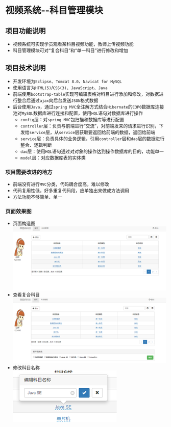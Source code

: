 # 视频系统--科目管理模块
## 项目功能说明
* 视频系统可实现学员观看某科目视频功能，教师上传视频功能
* 科目管理模块可对“复合科目”和“单一科目”进行修改和增加
## 项目技术说明
* 开发环境为`Eclipse`、`Tomcat 8.0`、`Navicat for MySQL`
* 使用语言为`HTML(5)`/`CSS(3)`、`JavaScript`、`Java`
* 前端使用`bootstrap-table`实现可编辑表格对科目进行添加和修改，对数据进行整合后通过`ajax`向后台发送`JSON`格式数据
* 后台使用`Java`，通过`spring MVC`全注解方式结合`Hibernate`的`C3P0`数据库连接池对`MySQL`数据库进行连接和配置，使用`HQL`语句对数据库进行操作
	* `config`层：对`spring MVC`包扫描和数据库等进行配置
	* `controller`层：负责与前端进行“交流”，对前端发来的请求进行识别，下发给`service`层，从`service`层获取要返回给前端的数据，返回给前端
	* `service`层：负责具体的业务逻辑，引用`controller`层和`dao`层的数据进行整合、逻辑判断
	* `dao`层：使用`HQL`语句通过对对象的操作达到操作数据库的目的，功能单一
	* `model`层：对应数据库表的实体类
### 项目需要改进的地方
* 前端没有进行`MVC`分类，代码耦合度高，难以修改
* 代码复用性低，好多重复代码段，应单独出来做成方法调用
* 方法功能不够简单、单一
### 页面效果图
* 页面构造图<br>
![页面构造图](https://github.com/enka33/subjectManagement/raw/gh-pages/TestTable0.1/WebContent/resource/pic/pagesPic/构造图.png)
* 查看复合科目<br>
![查看复合科目](https://github.com/enka33/subjectManagement/raw/gh-pages/TestTable0.1/WebContent/resource/pic/pagesPic/复合科目查看.png)
* 修改科目名称<br>
				![修改科目名称](https://github.com/enka33/subjectManagement/raw/gh-pages/TestTable0.1/WebContent/resource/pic/pagesPic/修改名称.png)
			